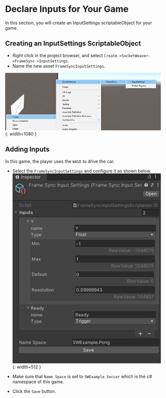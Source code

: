 # **Declare Inputs for Your Game**

In this section, you will create an InputSettings scriptableObject for your game.

## **Creating an InputSettings ScriptableObject**

- Right click in the project browser, and select `Create->SocketWeaver->FrameSync->InputSettings`. 
- Name the new asset `FrameSyncInputSettings`.

![img](./../../assets/framesync/CreateInputSettings.png){: width=1080 }

## **Adding Inputs**

In this game, the player uses the `WASD` to drive the car.

- Select the `FrameSyncInputSettings` and configure it as shown below.
![img](./../../assets/pong2d/inputSettings.png){: width=512 }

- Make sure that `Name Space` is set to `SWExample.Soccer` which is the c# namespace of this game.
- Click the `Save` button.
